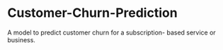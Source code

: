 # Customer-Churn-Prediction
A model to predict customer churn for a subscription-
based service or business.
